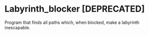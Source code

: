 # Labyrinth_blocker [DEPRECATED]
Program that finds all paths which, when blocked, make a labyrinth inescapable.
